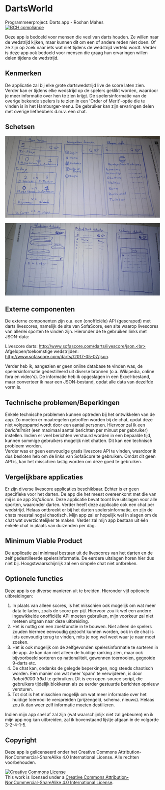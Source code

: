 # DartsWorld
Programmeerproject: Darts app - Roshan Mahes <br>
[![BCH compliance](https://bettercodehub.com/edge/badge/Roshanmahes/dartsWorld?branch=master)](https://bettercodehub.com/)

Deze app is bedoeld voor mensen die veel van darts houden. Ze willen naar de
wedstrijd kijken, maar kunnen dit om een of andere reden niet doen. Of ze zijn
op zoek naar iets wat niet tijdens de wedstrijd verteld wordt. Verder is deze
app ook bedoeld voor mensen die graag hun ervaringen willen delen tijdens de
wedstrijd.

## Kenmerken
De applicatie zal bij elke grote dartswedstrijd live de score laten zien. Verder
kan er tijdens elke wedstrijd op de spelers geklikt worden, waardoor je meer
informatie over hen te zien krijgt. De spelersinformatie van de overige bekende
spelers is te zien in een 'Order of Merit'-optie die te vinden is in het
Hamburger-menu. De gebruiker kan zijn ervaringen delen met overige liefhebbers
d.m.v. een chat.

## Schetsen
![alt text](/doc/sketch0.png "Schets 1: Beginscherm, Navigatie, Spelersinfo")

![alt text](/doc/sketch1.png "Schets 2: Chat, Ranking, Kalender")

## Externe componenten
De externe componenten zijn o.a. een (onofficiële) API (gescraped) met darts
livescores, namelijk de site van SofaScore, een site waarop livescores van
allerlei sporten te vinden zijn. Hieronder de te gebruiken links met JSON-data:

Livescore darts: http://www.sofascore.com/darts/livescore/json.<br>
Afgelopen/toekomstige wedstrijden: http://www.sofascore.com/darts//2017-05-07/json.

Verder heb ik, aangezien er geen online database te vinden was, de
spelersinformatie gedestilleerd uit diverse bronnen (o.a. Wikipedia, online fora
  en video's). De informatie heb ik opgeslagen in een Excel-bestand, maar
  converteer ik naar een JSON-bestand, opdat alle data van dezelfde vorm is.

## Technische problemen/Beperkingen
Enkele technische problemen kunnen optreden bij het ontwikkelen van de app. Zo
moeten er maatregelen getroffen worden bij de chat, opdat deze niet volgespamd
wordt door een aantal personen. Hiervoor zal ik een _berichtlimiet_
(een maximaal aantal berichten per minuut per gebruiker) instellen. Indien er
veel berichten verstuurd worden in een bepaalde tijd, kunnen sommige gebruikers
mogelijk niet chatten. Dit kan een technisch probleem worden.<br>
Verder was er geen eenvoudige gratis livescore API te vinden, waardoor ik dus
besloten heb om de links van SofaScore te gebruiken. Omdat dit geen API is, kan
het misschien lastig worden om deze goed te gebruiken.

## Vergelijkbare applicaties
Er zijn diverse livescore applicaties beschikbaar. Echter is er geen specifieke
voor het darten. De app die het meest overeenkomt met die van mij is de app
_SofaScore_. Deze applicatie bevat toont live uitslagen voor alle sporten,
waaronder darten. Verder heeft deze applicatie ook een chat per wedstrijd.
Helaas ontbreekt er bij het darten spelersinformatie, en zijn de chats meestal
nogal chaotisch. Mijn app zal er hopelijk wel in slagen om de chat wat
overzichtelijker te maken. Verder zal mijn app bestaan uit één enkele chat in
plaats van duizenden per dag.

## Minimum Viable Product
De applicatie zal minimaal bestaan uit de livescores van het darten en de
zelf gedestilleerde spelersinformatie. De eerdere uitslagen horen hier dus niet
bij. Hoogstwaarschijnlijk zal een simpele chat niet ontbreken.

## Optionele functies
Deze app is op diverse manieren uit te breiden. Hieronder vijf optionele
uitbreidingen:

1. In plaats van alleen scores, is het misschien ook mogelijk om wat meer data
te laden, zoals de score per pijl. Hiervoor zou ik wel een andere ingewikkelde
onofficiële API moeten gebruiken, mijn voorkeur zal niet meteen uitgaan naar
deze uitbreiding.
2. Het is nuttig om een zoekfunctie in te bouwen. Niet alleen de spelers
zouden hiermee eenvoudig gezocht kunnen worden, ook in de chat is iets eenvoudig
terug te vinden, mits je nog wel weet waar je naar moet zoeken.
3. Het is ook mogelijk om de zelfgevonden spelersinformatie te sorteren in de
app. Je kan dan niet alleen de huidige ranking zien, maar ook bijvoorbeeld
sorteren op nationaliteit, gewonnen toernooien, gegooide 9-darts etc.
4. De chat kan, ondanks de gelegde beperkingen, nog steeds chaotisch worden. Een
manier om wat meer 'spam' te verwijderen, is door _Robot9000 (r9k)_ te gebruiken.
Dit is een open-source script, die gebruikers tijdelijk blokkeren als ze eerder
gestuurde berichten opnieuw versturen.
5. Tot slot is het misschien mogelijk om wat meer informatie over het huidige
toernooi te verspreiden (prijzengeld, schema, nieuws). Helaas zou ik dan weer
zelf informatie moeten destilleren.

Indien mijn app snel af zal zijn (wat waarschijnlijk niet zal gebeuren) en ik
mijn app nog kan uitbreiden, zal ik bovenstaand lijstje afgaan in de volgorde
3-2-4-1-5.

## Copyright
Deze app is gelicenseerd onder het Creative Commons
Attribution-NonCommercial-ShareAlike 4.0 International License. Alle rechten
voorbehouden.

<a rel="license" href="http://creativecommons.org/licenses/by-nc-sa/4.0/"><img alt="Creative Commons License" style="border-width:0" src="https://i.creativecommons.org/l/by-nc-sa/4.0/88x31.png" /></a><br />This work is licensed under a <a rel="license" href="http://creativecommons.org/licenses/by-nc-sa/4.0/">Creative Commons Attribution-NonCommercial-ShareAlike 4.0 International License</a>.
